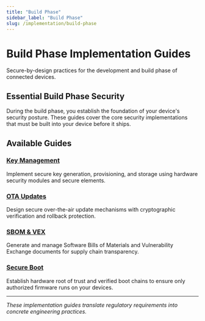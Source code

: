 ```yaml
---
title: "Build Phase"
sidebar_label: "Build Phase"
slug: /implementation/build-phase
---
```


# Build Phase Implementation Guides

Secure-by-design practices for the development and build phase of connected devices.

## Essential Build Phase Security

During the build phase, you establish the foundation of your device's security posture. These guides cover the core security implementations that must be built into your device before it ships.

## Available Guides

### [Key Management](./key-provisioning.md)
Implement secure key generation, provisioning, and storage using hardware security modules and secure elements.

### [OTA Updates](./ota-updates.md)
Design secure over-the-air update mechanisms with cryptographic verification and rollback protection.

### [SBOM & VEX](./sbom-vex.md)
Generate and manage Software Bills of Materials and Vulnerability Exchange documents for supply chain transparency.

### [Secure Boot](./secure-boot.md)
Establish hardware root of trust and verified boot chains to ensure only authorized firmware runs on your devices.

---

*These implementation guides translate regulatory requirements into concrete engineering practices.* 